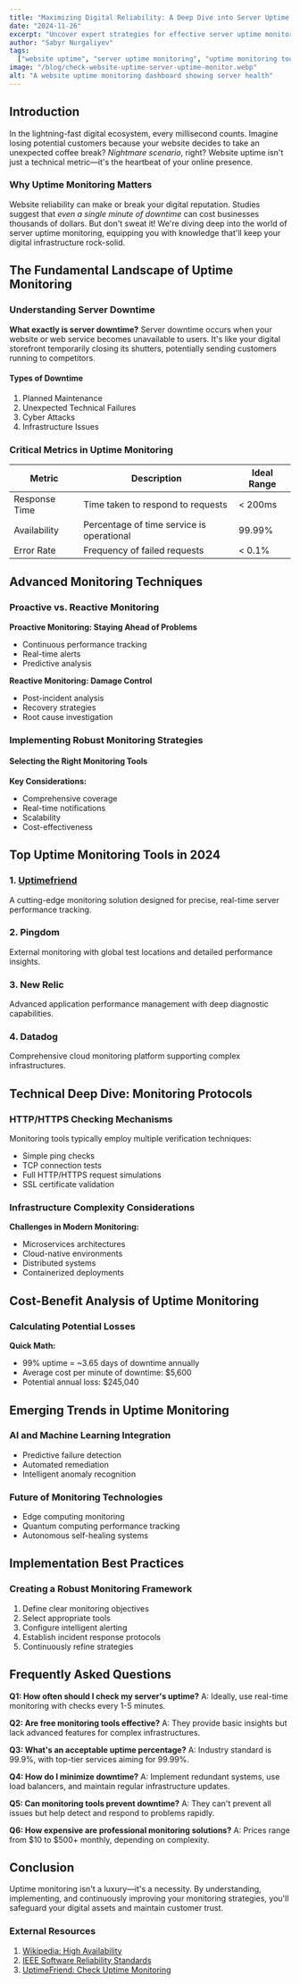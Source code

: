 ```yaml
---
title: "Maximizing Digital Reliability: A Deep Dive into Server Uptime Monitoring Strategies"
date: "2024-11-26"
excerpt: "Uncover expert strategies for effective server uptime monitoring, learn critical tools, and protect your digital infrastructure from unexpected downtime."
author: "Sabyr Nurgaliyev"
tags:
  ["website uptime", "server uptime monitoring", "uptime monitoring tools"]
image: "/blog/check-website-uptime-server-uptime-monitor.webp"
alt: "A website uptime monitoring dashboard showing server health"
---
```


## Introduction

In the lightning-fast digital ecosystem, every millisecond counts. Imagine losing potential customers because your website decides to take an unexpected coffee break? *Nightmare scenario*, right? Website uptime isn't just a technical metric—it's the heartbeat of your online presence.

### Why Uptime Monitoring Matters

Website reliability can make or break your digital reputation. Studies suggest that *even a single minute of downtime* can cost businesses thousands of dollars. But don't sweat it! We're diving deep into the world of server uptime monitoring, equipping you with knowledge that'll keep your digital infrastructure rock-solid.

## The Fundamental Landscape of Uptime Monitoring

### Understanding Server Downtime

**What exactly is server downtime?**
Server downtime occurs when your website or web service becomes unavailable to users. It's like your digital storefront temporarily closing its shutters, potentially sending customers running to competitors.

#### Types of Downtime
1. Planned Maintenance
2. Unexpected Technical Failures
3. Cyber Attacks
4. Infrastructure Issues

### Critical Metrics in Uptime Monitoring

| Metric | Description | Ideal Range |
|--------|-------------|-------------|
| Response Time | Time taken to respond to requests | < 200ms |
| Availability | Percentage of time service is operational | 99.99% |
| Error Rate | Frequency of failed requests | < 0.1% |

## Advanced Monitoring Techniques

### Proactive vs. Reactive Monitoring

**Proactive Monitoring: Staying Ahead of Problems**
- Continuous performance tracking
- Real-time alerts
- Predictive analysis

**Reactive Monitoring: Damage Control**
- Post-incident analysis
- Recovery strategies
- Root cause investigation

### Implementing Robust Monitoring Strategies

#### Selecting the Right Monitoring Tools

**Key Considerations:**
- Comprehensive coverage
- Real-time notifications
- Scalability
- Cost-effectiveness

## Top Uptime Monitoring Tools in 2024

### 1. [Uptimefriend](https://uptimefriend.com)
A cutting-edge monitoring solution designed for precise, real-time server performance tracking.

### 2. Pingdom
External monitoring with global test locations and detailed performance insights.

### 3. New Relic
Advanced application performance management with deep diagnostic capabilities.

### 4. Datadog
Comprehensive cloud monitoring platform supporting complex infrastructures.

## Technical Deep Dive: Monitoring Protocols

### HTTP/HTTPS Checking Mechanisms

Monitoring tools typically employ multiple verification techniques:
- Simple ping checks
- TCP connection tests
- Full HTTP/HTTPS request simulations
- SSL certificate validation

### Infrastructure Complexity Considerations

**Challenges in Modern Monitoring:**
- Microservices architectures
- Cloud-native environments
- Distributed systems
- Containerized deployments

## Cost-Benefit Analysis of Uptime Monitoring

### Calculating Potential Losses

**Quick Math:** 
- 99% uptime = ~3.65 days of downtime annually
- Average cost per minute of downtime: $5,600
- Potential annual loss: $245,040

## Emerging Trends in Uptime Monitoring

### AI and Machine Learning Integration
- Predictive failure detection
- Automated remediation
- Intelligent anomaly recognition

### Future of Monitoring Technologies
- Edge computing monitoring
- Quantum computing performance tracking
- Autonomous self-healing systems

## Implementation Best Practices

### Creating a Robust Monitoring Framework

1. Define clear monitoring objectives
2. Select appropriate tools
3. Configure intelligent alerting
4. Establish incident response protocols
5. Continuously refine strategies

## Frequently Asked Questions

**Q1: How often should I check my server's uptime?**
A: Ideally, use real-time monitoring with checks every 1-5 minutes.

**Q2: Are free monitoring tools effective?**
A: They provide basic insights but lack advanced features for complex infrastructures.

**Q3: What's an acceptable uptime percentage?**
A: Industry standard is 99.9%, with top-tier services aiming for 99.99%.

**Q4: How do I minimize downtime?**
A: Implement redundant systems, use load balancers, and maintain regular infrastructure updates.

**Q5: Can monitoring tools prevent downtime?**
A: They can't prevent all issues but help detect and respond to problems rapidly.

**Q6: How expensive are professional monitoring solutions?**
A: Prices range from $10 to $500+ monthly, depending on complexity.

## Conclusion

Uptime monitoring isn't a luxury—it's a necessity. By understanding, implementing, and continuously improving your monitoring strategies, you'll safeguard your digital assets and maintain customer trust.

### External Resources
1. [Wikipedia: High Availability](https://en.wikipedia.org/wiki/High_availability)
2. [IEEE Software Reliability Standards](https://standards.ieee.org/industry-connections/ec/autonomous-systems/)
3. [UptimeFriend: Check Uptime Monitoring](https://uptimefriend.com)